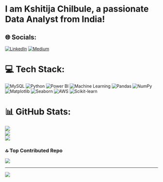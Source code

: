 # I am Kshitija Chilbule, a passionate Data Analyst from India!

## 🌐 Socials:
[![LinkedIn](https://img.shields.io/badge/LinkedIn-%230077B5.svg?logo=linkedin&logoColor=white)](https://linkedin.com/in/https://www.linkedin.com/in/kshitija-chilbule-b98515309/) [![Medium](https://img.shields.io/badge/Medium-12100E?logo=medium&logoColor=white)](https://medium.com/@@kshitijachilbule2) 

# 💻 Tech Stack:
![MySQL](https://img.shields.io/badge/mysql-4479A1.svg?style=for-the-badge&logo=mysql&logoColor=white)  ![Python](https://img.shields.io/badge/python-3670A0?style=for-the-badge&logo=python&logoColor=ffdd54)  ![Power BI](https://img.shields.io/badge/PowerBI-F2C811.svg?style=for-the-badge&logo=Power-BI&logoColor=black)  ![Machine Learning](https://img.shields.io/badge/Machine%20Learning-%23FF6F00.svg?style=for-the-badge&logo=ai&logoColor=white)  ![Pandas](https://img.shields.io/badge/pandas-%23150458.svg?style=for-the-badge&logo=pandas&logoColor=white)  ![NumPy](https://img.shields.io/badge/numpy-%23013243.svg?style=for-the-badge&logo=numpy&logoColor=white)  ![Matplotlib](https://img.shields.io/badge/Matplotlib-%23black.svg?style=for-the-badge&logo=Matplotlib&logoColor=black)  ![Seaborn](https://img.shields.io/badge/Seaborn-%2300BFFF.svg?style=for-the-badge&logo=seaborn&logoColor=white)  ![AWS](https://img.shields.io/badge/AWS-%23FF9900.svg?style=for-the-badge&logo=amazon-aws&logoColor=white)  ![Scikit-learn](https://img.shields.io/badge/scikit--learn-%23F7931E.svg?style=for-the-badge&logo=scikit-learn&logoColor=white)

# 📊 GitHub Stats:
![](https://github-readme-stats.vercel.app/api?username=itskshitija&theme=dark&hide_border=false&include_all_commits=false&count_private=false)<br/>
![](https://github-readme-streak-stats.herokuapp.com/?user=itskshitija&theme=dark&hide_border=false)<br/>
![](https://github-readme-stats.vercel.app/api/top-langs/?username=itskshitija&theme=dark&hide_border=false&include_all_commits=false&count_private=false&layout=compact)

### 🔝 Top Contributed Repo
![](https://github-contributor-stats.vercel.app/api?username=itskshitija&limit=5&theme=dark&combine_all_yearly_contributions=true)

---
[![](https://visitcount.itsvg.in/api?id=itskshitija&icon=0&color=0)](https://visitcount.itsvg.in)

<!-- Proudly created with GPRM ( https://gprm.itsvg.in ) -->
